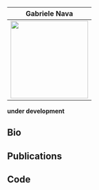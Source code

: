 |      Gabriele Nava        | 
|:-------------------------:|
<img src="https://avatars.githubusercontent.com/u/12396934?s=400&u=32bca94abd4e230badf3a7b153efb767b3e8d17d&v=4" width="180"> |  

**under development**

## Bio

## Publications

## Code
